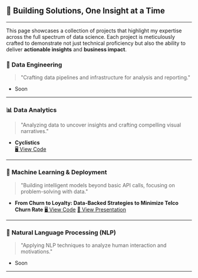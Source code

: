 ## 🚀 Building Solutions, One Insight at a Time

---
This page showcases a collection of projects that highlight my expertise across the full spectrum of data science. Each project is meticulously crafted to demonstrate not just technical proficiency but also the ability to deliver **actionable insights** and **business impact**.  

### 🔧 **Data Engineering**
> "Crafting data pipelines and infrastructure for analysis and reporting."

- Soon

---

### 📊 **Data Analytics**
> "Analyzing data to uncover insights and crafting compelling visual narratives."

- **Cyclistics**  
  [🖥️ View Code](https://github.com/fandanabil1379/Cyclistics)

---

### 🤖 **Machine Learning & Deployment**
> "Building intelligent models beyond basic API calls, focusing on problem-solving with data."

- **From Churn to Loyalty: Data-Backed Strategies to Minimize Telco Churn Rate**
  [🖥️ View Code](https://github.com/fandanabil1379/ml-telco-churn)
  [📑 View Presentation](https://drive.google.com/file/d/1Bo8_IrSq_38X3dyFyT9gxQp3ccQxGUJS/view?usp=sharing)

---

### 💬 **Natural Language Processing (NLP)**
> "Applying NLP techniques to analyze human interaction and motivations."  

- Soon
  
---
